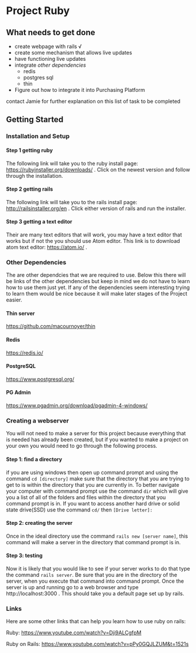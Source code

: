 # Project Ruby

## What needs to get done
- create webpage with rails √
- create some mechanism that allows live updates
- have functioning live updates
- integrate *other dependencies*
  - redis
  - postgres sql
  - thin
- Figure out how to integrate it into Purchasing Platform

contact Jamie for further explanation on this list of task to be completed

## Getting Started
### Installation and Setup
#### Step 1 getting ruby
The following link will take you to the ruby install page: https://rubyinstaller.org/downloads/ . Click on the newest version and follow through the installation.

#### Step 2 getting rails
The following link will take you to the rails install page: http://railsinstaller.org/en . Click either version  of rails and run the installer.

#### Step 3 getting a text editor
Their are many text editors that will work, you may have a text editor that works but if not the you should use Atom editor. This link is to download atom text editor: https://atom.io/ .

### Other Dependencies
The are other dependcies that we are required to use. Below this there will be links of the other dependencies but keep in mind we do not have to learn how to use them just yet. If any of the dependencies seem interesting trying to learn them would be nice because it will make later stages of the Project easier.

#### Thin server
https://github.com/macournoyer/thin

#### Redis
https://redis.io/

#### PostgreSQL
https://www.postgresql.org/

#### PG Admin
https://www.pgadmin.org/download/pgadmin-4-windows/

### Creating a webserver
You will not need to make a server for this project because everything that is needed has already been created, but if you wanted to make a project on your own you would need to go through the following process.
#### Step 1: find a directory
if you are using windows then open up command prompt and using the command ```cd [directory]``` make sure that the directory that you are trying to get to is within the directory that you are currently in. To better navigate your computer with command prompt use the command ```dir``` which will give you a list of all of the folders and files within the directory that you command prompt is in. If you want to access another hard drive or solid state drive(SSD) use the command ```cd/``` then ```[Drive letter]:```

#### Step 2: creating the server
Once in the ideal directory use the command ```rails new [server name]```, this command will make a server in the directory that command prompt is in.

#### Step 3: testing
Now it is likely that you would like to see if your server works to do that type the command ```rails server```. Be sure that you are in the directory of the server, when you execute that command into command prompt. Once the server is up and running go to a web browser and type http://localhost:3000 . This should take you a default page set up by rails.

### Links
Here are some other links that can help you learn how to use ruby on rails:

Ruby: https://www.youtube.com/watch?v=Dji9ALCgfpM

Ruby on Rails: https://www.youtube.com/watch?v=pPy0GQJLZUM&t=1521s
